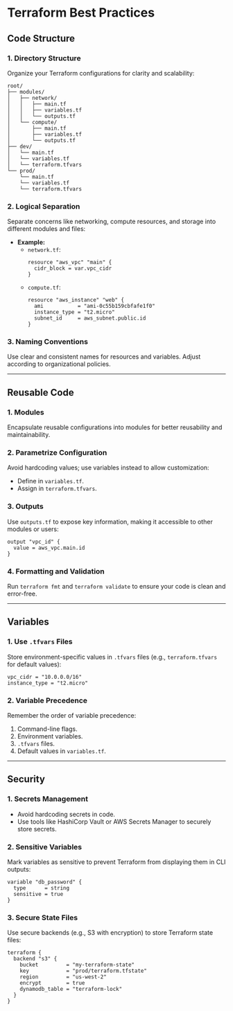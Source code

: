 # Terraform Best Practices

## Code Structure

### 1. Directory Structure
Organize your Terraform configurations for clarity and scalability:
```
root/
├── modules/
│   ├── network/
│   │   ├── main.tf
│   │   ├── variables.tf
│   │   └── outputs.tf
│   └── compute/
│       ├── main.tf
│       ├── variables.tf
│       └── outputs.tf
├── dev/
│   └── main.tf
│   └── variables.tf
│   └── terraform.tfvars
└── prod/
    └── main.tf
    └── variables.tf
    └── terraform.tfvars
```

### 2. Logical Separation
Separate concerns like networking, compute resources, and storage into different modules and files:
- **Example:**
  - `network.tf`:
    ```hcl
    resource "aws_vpc" "main" {
      cidr_block = var.vpc_cidr
    }
    ```
  - `compute.tf`:
    ```hcl
    resource "aws_instance" "web" {
      ami           = "ami-0c55b159cbfafe1f0"
      instance_type = "t2.micro"
      subnet_id     = aws_subnet.public.id
    }
    ```

### 3. Naming Conventions
Use clear and consistent names for resources and variables. Adjust according to organizational policies.

---

## Reusable Code

### 1. Modules
Encapsulate reusable configurations into modules for better reusability and maintainability.

### 2. Parametrize Configuration
Avoid hardcoding values; use variables instead to allow customization:
- Define in `variables.tf`.
- Assign in `terraform.tfvars`.

### 3. Outputs
Use `outputs.tf` to expose key information, making it accessible to other modules or users:
```hcl
output "vpc_id" {
  value = aws_vpc.main.id
}
```

### 4. Formatting and Validation
Run `terraform fmt` and `terraform validate` to ensure your code is clean and error-free.

---

## Variables

### 1. Use `.tfvars` Files
Store environment-specific values in `.tfvars` files (e.g., `terraform.tfvars` for default values):
```hcl
vpc_cidr = "10.0.0.0/16"
instance_type = "t2.micro"
```

### 2. Variable Precedence
Remember the order of variable precedence:
1. Command-line flags.
2. Environment variables.
3. `.tfvars` files.
4. Default values in `variables.tf`.

---

## Security

### 1. Secrets Management
- Avoid hardcoding secrets in code.
- Use tools like HashiCorp Vault or AWS Secrets Manager to securely store secrets.

### 2. Sensitive Variables
Mark variables as sensitive to prevent Terraform from displaying them in CLI outputs:
```hcl
variable "db_password" {
  type      = string
  sensitive = true
}
```

### 3. Secure State Files
Use secure backends (e.g., S3 with encryption) to store Terraform state files:
```hcl
terraform {
  backend "s3" {
    bucket         = "my-terraform-state"
    key            = "prod/terraform.tfstate"
    region         = "us-west-2"
    encrypt        = true
    dynamodb_table = "terraform-lock"
  }
}
```
